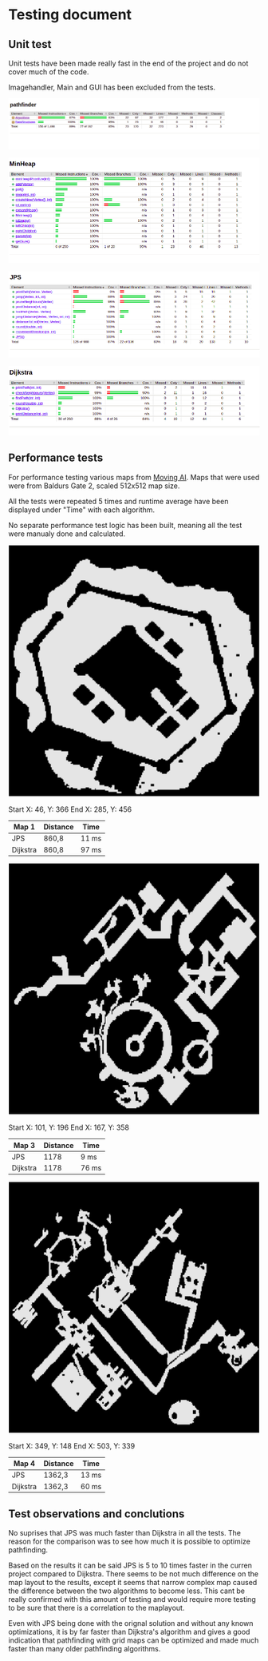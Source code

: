 # Testing document

## Unit test

Unit tests have been made really fast in the end of the project and do not cover much of the code.

Imagehandler, Main and GUI has been excluded from the tests.

![Whole project](documents/wholeProject.png)

![Data Strcutures](documents/Datastructure.png)

![JPS](documents/JPS.png)

![Dijkstra](documents/Dijkstra.png)


## Performance tests

For performance testing various maps from [Moving AI](https://movingai.com/benchmarks). Maps that were used were from Baldurs Gate 2, scaled 512x512 map size.

All the tests were repeated 5 times and runtime average have been displayed under "Time" with each algorithm.

No separate performance test logic has been built, meaning all the test were manualy done and calculated.


![Map 1](https://github.com/silmish/compare-pathfinders-tiralabra/blob/master/pathfinder/src/main/java/Images/Map1.png)

Start X: 46, Y: 366
End X: 285, Y: 456


Map 1 | Distance | Time |
|--|--|--|
JPS | 860,8 | 11 ms |
Dijkstra | 860,8 | 97 ms |


![Map 3](https://github.com/silmish/compare-pathfinders-tiralabra/blob/master/pathfinder/src/main/java/Images/Map3.png)

Start X: 101, Y: 196
End X: 167, Y: 358

Map 3 | Distance | Time |
|--|--|--|
JPS | 1178 | 9 ms |
Dijkstra | 1178 | 76 ms |

![Map 4](https://github.com/silmish/compare-pathfinders-tiralabra/blob/master/pathfinder/src/main/java/Images/Map4.png)

Start X: 349, Y: 148
End X: 503, Y: 339

Map 4 | Distance | Time |
|--|--|--|
JPS | 1362,3 | 13 ms |
Dijkstra | 1362,3 | 60 ms |

## Test observations and conclutions

No suprises that JPS was much faster than Dijkstra in all the tests. The reason for the comparison was to see how much it is possible to optimize pathfinding.

Based on the results it can be said JPS is 5 to 10 times faster in the curren project compared to Dijkstra. There seems to be not much difference on the map layout to the results, except it seems that narrow complex map caused the difference between the two algorithms to become less. 
This cant be really confirmed with this amount of testing and would require more testing to be sure that there is a correlation to the maplayout.

Even with JPS being done with the orignal solution and without any known optimizations, it is by far faster than Dijkstra's algorithm and gives a good indication that pathfinding with grid maps can be optimized and made much faster than many older pathfinding algorithms.



